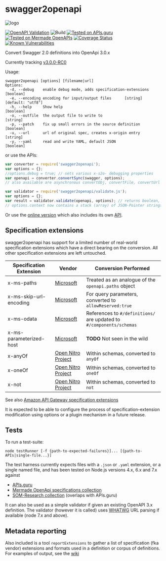 # swagger2openapi

![logo](https://github.com/Mermade/swagger2openapi/blob/master/docs/logo.png?raw=true)

[![OpenAPI Validation](https://openapi-converter.herokuapp.com/api/v1/badge?url=https://openapi-converter.herokuapp.com/examples/openapi.json)](https://openapi-converter.herokuapp.com/api/v1/validate?url=https://openapi-converter.herokuapp.com/examples/openapi.json)
![Build](https://img.shields.io/travis/Mermade/swagger2openapi.svg)
[![Tested on APIs.guru](https://api.apis.guru/badges/tested_on.svg)](https://APIs.guru)
[![Tested on Mermade OpenAPIs](https://img.shields.io/badge/Additional%20Specs-1258-brightgreen.svg)](https://github.com/mermade/openapi-definitions)
[![Coverage Status](https://coveralls.io/repos/github/Mermade/swagger2openapi/badge.svg?branch=master)](https://coveralls.io/github/Mermade/swagger2openapi?branch=master)
[![Known Vulnerabilities](https://snyk.io/test/npm/swagger2openapi/badge.svg)](https://snyk.io/test/npm/swagger2openapi)

Convert Swagger 2.0 definitions into OpenApi 3.0.x

Currently tracking [v3.0.0-RC0](https://github.com/OAI/OpenAPI-Specification/blob/3.0.0-rc0/versions/3.0.md)

Usage:

````
swagger2openapi [options] [filename|url]
Options:
  -d, --debug    enable debug mode, adds specification-extensions      [boolean]
  -e, --encoding encoding for input/output files      [string] [default: "utf8"]
  -h, --help     Show help                                             [boolean]
  -o, --outfile  the output file to write to                            [string]
  -p, --patch    fix up small errors in the source definition          [boolean]
  -u, --url      url of original spec, creates x-origin entry           [string]
  -y, --yaml     read and write YAML, default JSON                     [boolean]
````

or use the APIs:

````javascript
var converter = require('swagger2openapi');
var options = {};
//options.debug = true; // sets various x-s2o- debugging properties
var openapi = converter.convertSync(swagger, options);
// also available are asynchronous convertObj, convertFile, convertUrl and convertStr functions
````

````javascript
var validator = require('swagger2openapi/validate.js');
var options = {};
var result = validator.validate(openapi, options); // returns boolean, throws on error
// options.context now contains a stack (array) of JSON-Pointer strings
````

Or use the [online version](https://openapi-converter.herokuapp.com) which also includes its own [API](http://petstore.swagger.io/?url=https://openapi-converter.herokuapp.com/contract/swagger.json).

## Specification extensions

swagger2openapi has support for a limited number of real-world specification extensions which have a direct bearing on the conversion. All other specification extensions are left untouched.

Specification Extension|Vendor|Conversion Performed
|---|---|---|
x-ms-paths|[Microsoft](https://github.com/Azure/autorest/tree/master/docs/extensions)|Treated as an analogue of the `openapi.paths` object
x-ms-skip-url-encoding|[Microsoft](https://github.com/Azure/autorest/tree/master/docs/extensions)|For query parameters, converted to `allowReserved:true`
x-ms-odata|[Microsoft](https://github.com/Azure/autorest/tree/master/docs/extensions)|References to `#/definitions/` are updated to `#/components/schemas`
x-ms-parameterized-host|[Microsoft](https://github.com/Azure/autorest/tree/master/docs/extensions)|**TODO** Not seen in the wild
x-anyOf|[Open Nitro Project](https://github.com/mermade/bbcparse)|Within schemas, converted to `anyOf`
x-oneOf|[Open Nitro Project](https://github.com/mermade/bbcparse)|Within schemas, converted to `oneOf`
x-not|[Open Nitro Project](https://github.com/mermade/bbcparse)|Within schemas, converted to `not`

See also [Amazon API Gateway specification extensions](http://docs.aws.amazon.com/apigateway/latest/developerguide/api-gateway-swagger-extensions.html)

It is expected to be able to configure the process of specification-extension modification using options or a plugin 
mechanism in a future release.

## Tests

To run a test-suite:

````shell
node testRunner [-f {path-to-expected-failures}]... [{path-to-APIs|single-file...}]
````

The test harness currently expects files with a `.json` or `.yaml` extension, or a single named file, and has been tested on Node.js versions 4.x, 6.x and 7.x against

* [APIs.guru](https://github.com/APIs-guru/openapi-directory)
* [Mermade OpenApi specifications collection](https://github.com/mermade/openapi_specifications)
* [SOM-Research collection](https://github.com/SOM-Research/hapi) (overlaps with APIs.guru)

It can also be used as a simple validator if given an existing OpenAPI 3.x definition. The validator (however it is called) uses [WHATWG](https://whatwg.org/) URL parsing if available (node 7.x and above).

## Metadata reporting

Also included is a tool `reportExtensions` to gather a list of specification (fka vendor) extensions and formats used in a definition or corpus of definitions. For examples of output, see the [wiki](https://github.com/mermade/swagger2openapi/wiki)
